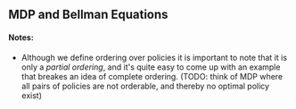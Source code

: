 ## MDP and Bellman Equations

#### Notes:
* Although we define ordering over policies it is important to note that it is only a _partial ordering_, and it's quite easy to come up with an example that breakes an idea of complete ordering. (TODO: think of MDP where all pairs of policies are not orderable, and thereby no optimal policy exist)  

